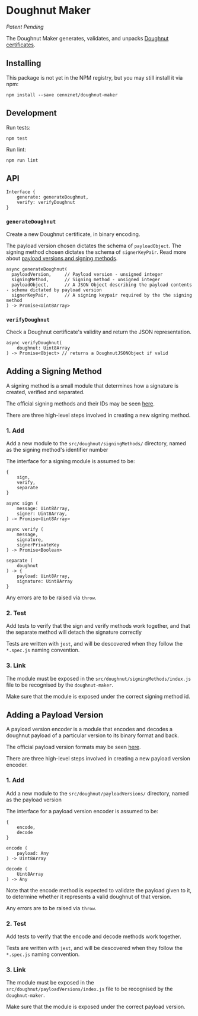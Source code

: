 # Doughnut Maker
_Patent Pending_

The Doughnut Maker generates, validates, and unpacks [Doughnut certificates](https://github.com/cennznet/doughnut-paper).

## Installing

This package is not yet in the NPM registry, but you may still install it via npm:

```
npm install --save cennznet/doughnut-maker
```

## Development

Run tests:
```
npm test
```

Run lint:
```
npm run lint
```

## API

```
Interface {
	generate: generateDoughnut,
	verify: verifyDoughnut
}
```

### `generateDoughnut`

Create a new Doughnut certificate, in binary encoding.

The payload version chosen dictates the schema of `payloadObject`.
The signing method chosen dictates the schema of `signerKeyPair`.
Read more about [payload versions and signing methods](https://github.com/cennznet/doughnut-paper/blob/master/format.md).

```
async generateDoughnut(
  payloadVersion,     // Payload version - unsigned integer
  signingMethod,      // Signing method - unsigned integer
  payloadObject,      // A JSON Object describing the payload contents - schema dictated by payload version
  signerKeyPair,      // A signing keypair required by the the signing method
) -> Promise<Uint8Array>
```

### `verifyDoughnut`

Check a Doughnut certificate's validity and return the JSON representation.

```
async verifyDoughnut(
	doughnut: Uint8Array
) -> Promise<Object> // returns a DoughnutJSONObject if valid
```




## Adding a Signing Method

A signing method is a small module that determines how a signature is created, verified and separated.

The official signing methods and their IDs may be seen [here](https://github.com/cennznet/doughnut-paper/blob/master/format.md#signature).

There are three high-level steps involved in creating a new signing method.

### 1. Add

Add a new module to the `src/doughnut/signingMethods/` directory, named as the signing method's identifier number

The interface for a signing module is assumed to be:

```
{
    sign,
    verify,
    separate
}

async sign (
    message: Uint8Array,
    signer: Uint8Array,
) -> Promise<Uint8Array>

async verify (
    message,
    signature,
    signerPrivateKey
) -> Promise<Boolean>

separate (
    doughnut
) -> {
    payload: Uint8Array,
    signature: Uint8Array
}
```

Any errors are to be raised via `throw`.


### 2. Test

Add tests to verify that the sign and verify methods work together,
and that the separate method will detach the signature correctly

Tests are written with `jest`, and will be descovered when they follow the `*.spec.js` naming convention.

### 3. Link

The module must be exposed in the `src/doughnut/signingMethods/index.js`
file to be recognised by the `doughnut-maker`.

Make sure that the module is exposed under the correct signing method id.





## Adding a Payload Version

A payload version encoder is a module that encodes and decodes a doughnut payload of a particular version to its binary format and back.

The official payload version formats may be seen [here](https://github.com/cennznet/doughnut-paper/blob/master/format.md#payload).

There are three high-level steps involved in creating a new payload version encoder.

### 1. Add

Add a new module to the `src/doughnut/payloadVersions/` directory, named as the payload version

The interface for a payload version encoder is assumed to be:

```
{
    encode,
    decode
}

encode (
    payload: Any
) -> Uint8Array

decode (
    Uint8Array
) -> Any

```

Note that the encode method is expected to validate the payload given to it, to determine whether
it represents a valid doughnut of that version.

Any errors are to be raised via `throw`.


### 2. Test

Add tests to verify that the encode and decode methods work together.

Tests are written with `jest`, and will be descovered when they follow the `*.spec.js` naming convention.

### 3. Link

The module must be exposed in the `src/doughnut/payloadVersions/index.js`
file to be recognised by the `doughnut-maker`.

Make sure that the module is exposed under the correct payload version.
